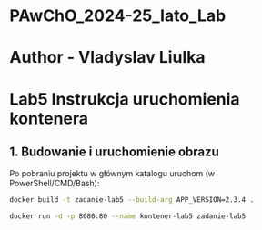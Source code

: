 # PAwChO_2024-25_lato_Lab
# Author - Vladyslav Liulka
# Lab5 Instrukcja uruchomienia kontenera

## 1. Budowanie  i uruchomienie obrazu
Po pobraniu projektu w głównym katalogu uruchom (w PowerShell/CMD/Bash):

```bash
docker build -t zadanie-lab5 --build-arg APP_VERSION=2.3.4 .

docker run -d -p 8080:80 --name kontener-lab5 zadanie-lab5
